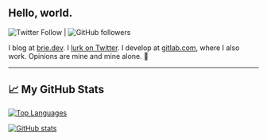 ## Hello, world.

![Twitter Follow](https://img.shields.io/twitter/follow/whoamibrie?style=social) | ![GitHub followers](https://img.shields.io/github/followers/bbbbbrie?style=social)


I blog at [brie.dev](https://brie.dev). I [lurk on Twitter](https://twitter.com/whoamibrie). I develop at [gitlab.com](https://gitlab.com/brie), where I also work. Opinions are mine and mine alone.  :unicorn:


--------

## &#x1f4c8; My GitHub Stats

[![Top Languages](https://github-readme-stats.vercel.app/api/top-langs/?username=bbbbbrie&hide=java,html,css&theme=radical)](https://github.com/anuraghazra/github-readme-stats)

[![GitHub stats](https://github-readme-stats.vercel.app/api?username=bbbbbrie&theme=radical)](https://github.com/anuraghazra/github-readme-stats)
